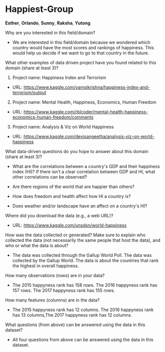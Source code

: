 # Happiest-Group
**Esther**, **Orlando**, **Sunny**, **Raksha**, **Yutong**

Why are you interested in this field/domain? 

- We are interested in this field/domain because we 
  wondered which country would have the most scores and rankings of happiness.
  This would help us decide if we want to go to that country in the future.

What other examples of data driven project have you found related to this domain (share at least 3)? 

1. Project name: Happiness Index and Terrorism
  - URL: https://www.kaggle.com/vamsikrishna/happiness-index-and-terrorism/output
2. Project name: Mental Health, Happiness, Economics, Human Freedom
  - URL: https://www.kaggle.com/rblcoder/mental-health-happiness-economics-human-freedom/comments
3. Project name: Analysis & Viz on World Happiness
  - URL: https://www.kaggle.com/devisangeetha/analysis-viz-on-world-happiness

What data-driven questions do you hope to answer about this domain (share at least 3)? 

- What are the correlations between a country's GDP and their happiness index (HI)? If there isn't a clear correlation between GDP and HI, what other correlations can be observed?

- Are there regions of the world that are happier than others?

- How does freedom and health affect how HI a country is?

- Does weather and/or landscape have an affect on a country's HI?

Where did you download the data (e.g., a web URL)?

- URL: https://www.kaggle.com/unsdsn/world-happiness

How was the data collected or generated? Make sure to explain who collected the data (not necessarily the same people that  host the data), and who or what the data is about?

- The data was collected through the Gallup World Poll. The data was collected 
  by the Gallup World. The data is about the countries that rank the highest 
  in overall happiness.  

How many observations (rows) are in your data? 

- The 2015 happyness rank has 158 rows. The 2016 happyness rank has 157 rows. The 2017 happyness rank has 155 rows.

How many features (columns) are in the data? 

- The 2015 happyness rank has 12 columns. The 2016 happyness rank has 13 columns,The 2017 happyness rank has 12 columns.

What questions (from above) can be answered using the data in this dataset? 

- All four questions from above can be answered using the data in this dataset.